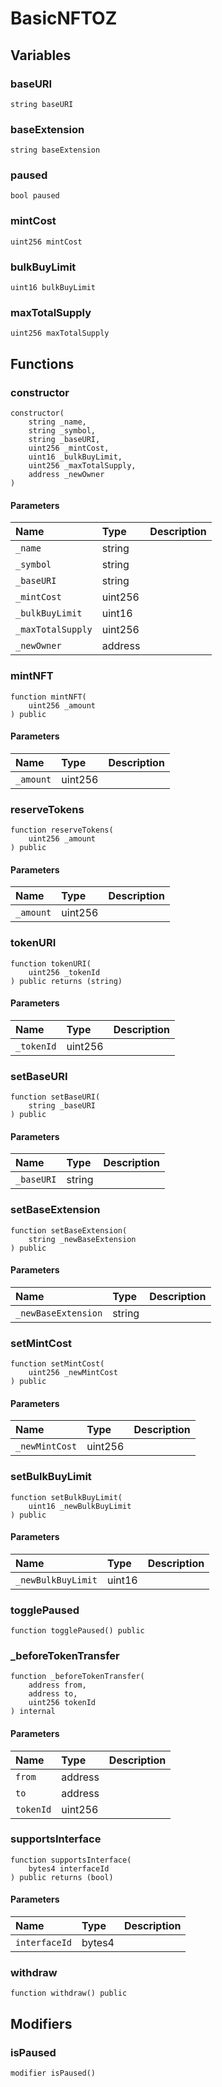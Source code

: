 # BasicNFTOZ

## Variables

### baseURI

```solidity
string baseURI
```

### baseExtension

```solidity
string baseExtension
```

### paused

```solidity
bool paused
```

### mintCost

```solidity
uint256 mintCost
```

### bulkBuyLimit

```solidity
uint16 bulkBuyLimit
```

### maxTotalSupply

```solidity
uint256 maxTotalSupply
```

## Functions

### constructor

```solidity
constructor(
    string _name,
    string _symbol,
    string _baseURI,
    uint256 _mintCost,
    uint16 _bulkBuyLimit,
    uint256 _maxTotalSupply,
    address _newOwner
) 
```

#### Parameters

| Name | Type | Description |
| :--- | :--- | :---------- |
| `_name` | string |  |
| `_symbol` | string |  |
| `_baseURI` | string |  |
| `_mintCost` | uint256 |  |
| `_bulkBuyLimit` | uint16 |  |
| `_maxTotalSupply` | uint256 |  |
| `_newOwner` | address |  |

### mintNFT

```solidity
function mintNFT(
    uint256 _amount
) public
```

#### Parameters

| Name | Type | Description |
| :--- | :--- | :---------- |
| `_amount` | uint256 |  |

### reserveTokens

```solidity
function reserveTokens(
    uint256 _amount
) public
```

#### Parameters

| Name | Type | Description |
| :--- | :--- | :---------- |
| `_amount` | uint256 |  |

### tokenURI

```solidity
function tokenURI(
    uint256 _tokenId
) public returns (string)
```

#### Parameters

| Name | Type | Description |
| :--- | :--- | :---------- |
| `_tokenId` | uint256 |  |

### setBaseURI

```solidity
function setBaseURI(
    string _baseURI
) public
```

#### Parameters

| Name | Type | Description |
| :--- | :--- | :---------- |
| `_baseURI` | string |  |

### setBaseExtension

```solidity
function setBaseExtension(
    string _newBaseExtension
) public
```

#### Parameters

| Name | Type | Description |
| :--- | :--- | :---------- |
| `_newBaseExtension` | string |  |

### setMintCost

```solidity
function setMintCost(
    uint256 _newMintCost
) public
```

#### Parameters

| Name | Type | Description |
| :--- | :--- | :---------- |
| `_newMintCost` | uint256 |  |

### setBulkBuyLimit

```solidity
function setBulkBuyLimit(
    uint16 _newBulkBuyLimit
) public
```

#### Parameters

| Name | Type | Description |
| :--- | :--- | :---------- |
| `_newBulkBuyLimit` | uint16 |  |

### togglePaused

```solidity
function togglePaused() public
```

### _beforeTokenTransfer

```solidity
function _beforeTokenTransfer(
    address from,
    address to,
    uint256 tokenId
) internal
```

#### Parameters

| Name | Type | Description |
| :--- | :--- | :---------- |
| `from` | address |  |
| `to` | address |  |
| `tokenId` | uint256 |  |

### supportsInterface

```solidity
function supportsInterface(
    bytes4 interfaceId
) public returns (bool)
```

#### Parameters

| Name | Type | Description |
| :--- | :--- | :---------- |
| `interfaceId` | bytes4 |  |

### withdraw

```solidity
function withdraw() public
```

## Modifiers

### isPaused

```solidity
modifier isPaused()
```

